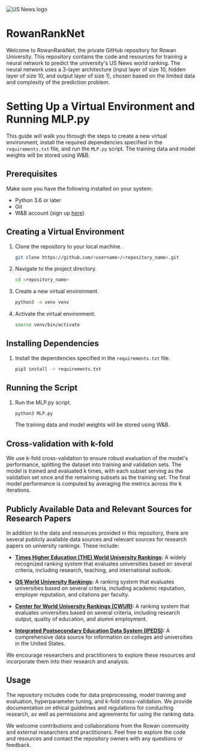 ![US News logo](https://www.ivycoach.com/content/uploads/2020/09/2021-US-News-College-Rankings.jpg)

# RowanRankNet

Welcome to RowanRankNet, the private GitHub repository for Rowan University. This repository contains the code and resources for training a neural network to predict the university's US News world ranking. The neural network uses a 3-layer architecture (input layer of size 10, hidden layer of size 10, and output layer of size 1), chosen based on the limited data and complexity of the prediction problem.

# Setting Up a Virtual Environment and Running MLP.py

This guide will walk you through the steps to create a new virtual environment, install the required dependencies specified in the `requirements.txt` file, and run the `MLP.py` script. The training data and model weights will be stored using W&B.

## Prerequisites

Make sure you have the following installed on your system:

- Python 3.6 or later
- Git
- W&B account (sign up [here](https://wandb.ai/site))

## Creating a Virtual Environment

1. Clone the repository to your local machine.

   ```bash
   git clone https://github.com/<username>/<repository_name>.git
   ```

2. Navigate to the project directory.
    ```bash
    cd <repository_name>
    ```

3. Create a new virtual environment.
    ```bash
    python3 -m venv venv
    ```

4. Activate the virtual environment.
    ```bash
    source venv/bin/activate
    ```

## Installing Dependencies

1. Install the dependencies specified in the `requirements.txt` file.
    ```bash
    pip3 install -r requirements.txt
    ```

## Running the Script

1. Run the MLP.py script.
    ```bash
    python3 MLP.py
    ```
    The training data and model weights will be stored using W&B.

## Cross-validation with k-fold

We use k-fold cross-validation to ensure robust evaluation of the model's performance, splitting the dataset into training and validation sets. The model is trained and evaluated k times, with each subset serving as the validation set once and the remaining subsets as the training set. The final model performance is computed by averaging the metrics across the k iterations.

## Publicly Available Data and Relevant Sources for Research Papers

In addition to the data and resources provided in this repository, there are several publicly available data sources and relevant sources for research papers on university rankings. These include:

- **[Times Higher Education (THE) World University Rankings](https://www.timeshighereducation.com/world-university-rankings/methodology-world-university-rankings-2021):** A widely recognized ranking system that evaluates universities based on several criteria, including research, teaching, and international outlook.

- **[QS World University Rankings](https://www.topuniversities.com/qs-world-university-rankings/methodology):** A ranking system that evaluates universities based on several criteria, including academic reputation, employer reputation, and citations per faculty.

- **[Center for World University Rankings (CWUR)](https://cwur.org/methodology/world-university-rankings.php):** A ranking system that evaluates universities based on several criteria, including research output, quality of education, and alumni employment.

- **[Integrated Postsecondary Education Data System (IPEDS)](https://nces.ed.gov/ipeds/use-the-data):** A comprehensive data source for information on colleges and universities in the United States.

We encourage researchers and practitioners to explore these resources and incorporate them into their research and analysis. 

## Usage

The repository includes code for data preprocessing, model training and evaluation, hyperparameter tuning, and k-fold cross-validation. We provide documentation on ethical guidelines and regulations for conducting research, as well as permissions and agreements for using the ranking data.

We welcome contributions and collaborations from the Rowan community and external researchers and practitioners. Feel free to explore the code and resources and contact the repository owners with any questions or feedback.
